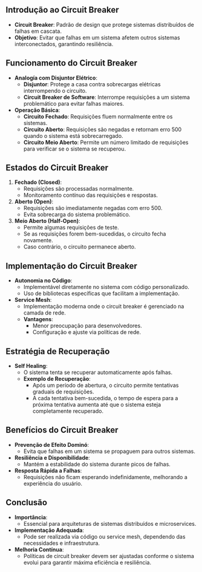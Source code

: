 ## Introdução ao Circuit Breaker
- **Circuit Breaker**: Padrão de design que protege sistemas distribuídos de falhas em cascata.
- **Objetivo**: Evitar que falhas em um sistema afetem outros sistemas interconectados, garantindo resiliência.

## Funcionamento do Circuit Breaker
- **Analogía com Disjuntor Elétrico**:
  - **Disjuntor**: Protege a casa contra sobrecargas elétricas interrompendo o circuito.
  - **Circuit Breaker de Software**: Interrompe requisições a um sistema problemático para evitar falhas maiores.
- **Operação Básica**:
  - **Circuito Fechado**: Requisições fluem normalmente entre os sistemas.
  - **Circuito Aberto**: Requisições são negadas e retornam erro 500 quando o sistema está sobrecarregado.
  - **Circuito Meio Aberto**: Permite um número limitado de requisições para verificar se o sistema se recuperou.

## Estados do Circuit Breaker
1. **Fechado (Closed)**:
   - Requisições são processadas normalmente.
   - Monitoramento contínuo das requisições e respostas.
2. **Aberto (Open)**:
   - Requisições são imediatamente negadas com erro 500.
   - Evita sobrecarga do sistema problemático.
3. **Meio Aberto (Half-Open)**:
   - Permite algumas requisições de teste.
   - Se as requisições forem bem-sucedidas, o circuito fecha novamente.
   - Caso contrário, o circuito permanece aberto.

## Implementação do Circuit Breaker
- **Autonomia no Código**:
  - Implementável diretamente no sistema com código personalizado.
  - Uso de bibliotecas específicas que facilitam a implementação.
- **Service Mesh**:
  - Implementação moderna onde o circuit breaker é gerenciado na camada de rede.
  - **Vantagens**:
    - Menor preocupação para desenvolvedores.
    - Configuração e ajuste via políticas de rede.

## Estratégia de Recuperação
- **Self Healing**:
  - O sistema tenta se recuperar automaticamente após falhas.
  - **Exemplo de Recuperação**:
    - Após um período de abertura, o circuito permite tentativas graduais de requisições.
    - A cada tentativa bem-sucedida, o tempo de espera para a próxima tentativa aumenta até que o sistema esteja completamente recuperado.

## Benefícios do Circuit Breaker
- **Prevenção de Efeito Dominó**:
  - Evita que falhas em um sistema se propaguem para outros sistemas.
- **Resiliência e Disponibilidade**:
  - Mantém a estabilidade do sistema durante picos de falhas.
- **Resposta Rápida a Falhas**:
  - Requisições não ficam esperando indefinidamente, melhorando a experiência do usuário.

## Conclusão
- **Importância**:
  - Essencial para arquiteturas de sistemas distribuídos e microservices.
- **Implementação Adequada**:
  - Pode ser realizada via código ou service mesh, dependendo das necessidades e infraestrutura.
- **Melhoria Contínua**:
  - Políticas de circuit breaker devem ser ajustadas conforme o sistema evolui para garantir máxima eficiência e resiliência.

